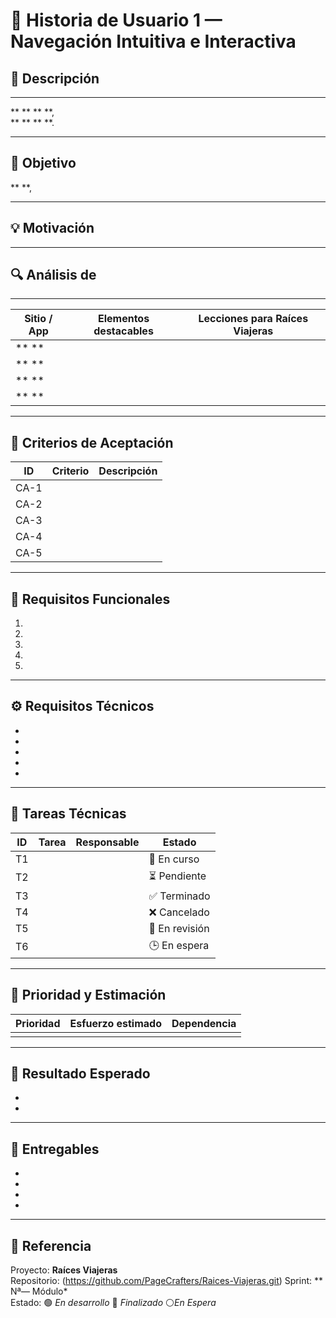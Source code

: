 # 🧩 Historia de Usuario 1 — Navegación Intuitiva e Interactiva

## 📜 Descripción
** **  
** **  ** **,  
** **  ** **.

---

## 🎯 Objetivo
 ** **,


---

## 💡 Motivación


---

## 🔍 Análisis de 


---

| Sitio / App | Elementos destacables | Lecciones para Raíces Viajeras |
|-------------|-----------------------|--------------------------------|
| ** **       |                       |                                |
| ** **       |                       |                                |
| ** **       |                       |                                |
| ** **       |                       |                                |

---

## 🧠 Criterios de Aceptación

| ID | Criterio    | Descripción                                           |
|----|-------------|-------------------------------------------------------|
| CA-1 |           |                                                       |
| CA-2 |           |                                                       |
| CA-3 |           |                                                       |
| CA-4 |           |                                                       |
| CA-5 |           |                                                       |

---

## 🧩 Requisitos Funcionales

1. 
2. 
3. 
4. 
5. 

---

## ⚙️ Requisitos Técnicos

- 
- 
- 
- 
- 

---

## 🧰 Tareas Técnicas

| ID | Tarea                         | Responsable      | Estado         |
|----|-------------------------------|------------------|----------------|
| T1 |                               |                  | 🔄 En curso    |
| T2 |                               |                  | ⏳ Pendiente   |
| T3 |                               |                  | ✅ Terminado   |
| T4 |                               |                  | ❌ Cancelado   |
| T5 |                               |                  | 🚧 En revisión |
| T6 |                               |                  | 🕒 En espera   |

---

## 🧭 Prioridad y Estimación

| Prioridad | Esfuerzo estimado | Dependencia |
|-----------|-------------------|-------------|
|           |                   |             |

---

## 🧩 Resultado Esperado

- 
- 

---

## 📎 Entregables

- 
- 
- 
- 

---

## 🧾 Referencia
Proyecto: **Raíces Viajeras**  
Repositorio: (https://github.com/PageCrafters/Raices-Viajeras.git)
Sprint: ** Nª— Módulo*  
Estado: 🟢 *En desarrollo* 🔴 *Finalizado* ⚪*En Espera*
